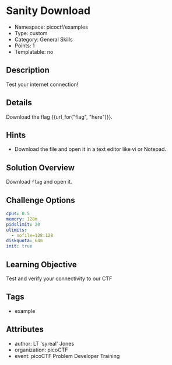 # Sanity Download

- Namespace: picoctf/examples
- Type: custom
- Category: General Skills
- Points: 1
- Templatable: no

## Description

Test your internet connection!

## Details

Download the flag {{url_for("flag", "here")}}.

## Hints

- Download the file and open it in a text editor like vi or Notepad.

## Solution Overview

Download `flag` and open it.

## Challenge Options

```yaml
cpus: 0.5
memory: 128m
pidslimit: 20
ulimits:
  - nofile=128:128
diskquota: 64m
init: true
```

## Learning Objective

Test and verify your connectivity to our CTF

## Tags

- example

## Attributes

- author: LT 'syreal' Jones
- organization: picoCTF
- event: picoCTF Problem Developer Training

